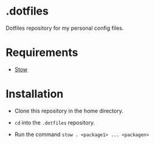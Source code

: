 # .dotfiles

Dotfiles repository for my personal config files.

# Requirements

- [Stow](https://www.gnu.org/software/stow/manual/stow.html)

# Installation

- Clone this repository in the home directory.

- `cd` into the `.dotfiles` repository.

- Run the command `stow . <package1> ... <packagen>`
